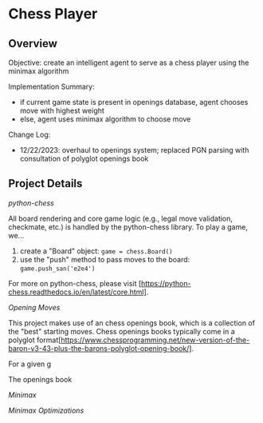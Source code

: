 # Chess Player

## Overview

Objective: create an intelligent agent to serve as a chess player using the minimax algorithm 

Implementation Summary: 
- if current game state is present in openings database, agent chooses move with highest weight
- else, agent uses minimax algorithm to choose move

Change Log: 
- 12/22/2023: overhaul to openings system; replaced PGN parsing with consultation of polyglot openings book

## Project Details

_python-chess_

All board rendering and core game logic (e.g., legal move validation, checkmate, etc.) is handled by the python-chess library. To play a game, we...
1. create a "Board" object: ```game = chess.Board()```
2. use the "push" method to pass moves to the board: ```game.push_san('e2e4')```

For more on python-chess, please visit [https://python-chess.readthedocs.io/en/latest/core.html]. 

_Opening Moves_

This project makes use of an chess openings book, which is a collection of the "best" starting moves. Chess openings books typically come in a polyglot format[https://www.chessprogramming.net/new-version-of-the-baron-v3-43-plus-the-barons-polyglot-opening-book/]. 

For a given g

The openings book 

_Minimax_

_Minimax Optimizations_ 


